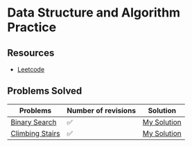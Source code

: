 # Data Structure and Algorithm Practice
## Resources 
- [Leetcode](leetcode.com)
## Problems Solved
| Problems | Number of revisions | Solution |
|----------|---------------------|----------|
| [Binary Search](https://leetcode.com/problems/binary-search/) | ✅ | [My Solution](https://github.com/bishram-acharya/Data-Structure-and-Algorithm-Practice/blob/main/Solutions/BinarySearch.PNG) 
| [Climbing Stairs](https://leetcode.com/problems/climbing-stairs/description/) | ✅ | [My Solution](https://github.com/bishram-acharya/Data-Structure-and-Algorithm-Practice/blob/main/Solutions/ClimbingStairs.PNG) 

